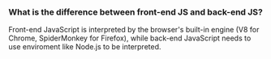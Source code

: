 ### What is the difference between front-end JS and back-end JS?
Front-end JavaScript is interpreted by the browser's built-in engine (V8 for Chrome, SpiderMonkey for Firefox), while back-end JavaScript needs to use enviroment like Node.js to be interpreted.
